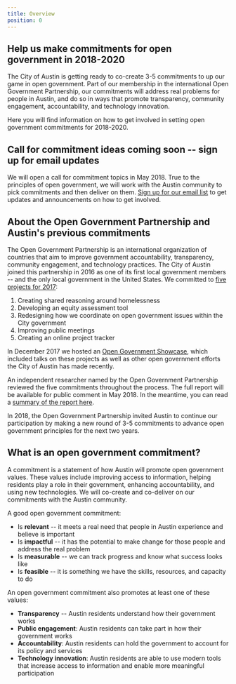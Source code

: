 ```yaml
---
title: Overview
position: 0
---
```


## Help us make commitments for open government in 2018-2020

The City of Austin is getting ready to co-create 3-5 commitments to up our game in open government. Part of our membership in the international Open Government Partnership, our commitments will address real problems for people in Austin, and do so in ways that promote transparency, community engagement, accountability, and technology innovation. 

Here you will find information on how to get involved in setting open government commitments for 2018-2020.

## Call for commitment ideas coming soon -- sign up for email updates

We will open a call for commitment topics in May 2018. True to the principles of open government, we will work with the Austin community to pick commitments and then deliver on them. [Sign up for our email list](/projects/OpenGov2018/about/contact) to get updates and announcements on how to get involved. 

## About the Open Government Partnership and Austin's previous commitments

The Open Government Partnership is an international organization of countries that aim to improve government accountability, transparency, community engagement, and technology practices. The City of Austin joined this partnership in 2016 as one of its first local government members -- and the only local government in the United States. We committed to [five projects for 2017](https://opengovpartnership.bloomfire.com/?feed=recent):

1. Creating shared reasoning around homelessness
2. Developing an equity assessment tool
3. Redesigning how we coordinate on open government issues within the City government
4. Improving public meetings
5. Creating an online project tracker 

In December 2017 we hosted an [Open Government Showcase](https://medium.com/civiqueso/civic-participation-initiatives-the-city-of-austin-open-government-showcase-9be319e6c9d9), which included talks on these projects as well as other open government efforts the City of Austin has made recently.

An independent researcher named by the Open Government Partnership reviewed the five commitments throughout the process. The full report will be available for public comment in May 2018. In the meantime, you can read a [summary of the report here](https://opengovpartnership.bloomfire.com/posts/3246168-city-s-first-ogp-year-receives-final-review).

In 2018, the Open Government Partnership invited Austin to continue our participation by making a new round of 3-5 commitments to advance open government principles for the next two years.

## What is an open government commitment?

A commitment is a statement of how Austin will promote open government values. These values include improving access to information, helping residents play a role in their government, enhancing accountability, and using new technologies. We will co-create and co-deliver on our commitments with the Austin community. 

A good open government commitment:

* Is **relevant** -- it meets a real need that people in Austin experience and believe is important
* Is **impactful** -- it has the potential to make change for those people and address the real problem
* Is **measurable** -- we can track progress and know what success looks like
* Is **feasible** -- it is something we have the skills, resources, and capacity to do

An open government commitment also promotes at least one of these values:

* **Transparency** -- Austin residents understand how their government works
* **Public engagement**: Austin residents can take part in how their government works 
* **Accountability**: Austin residents can hold the government to account for its policy and services
* **Technology innovation**: Austin residents are able to use modern tools that increase access to information and enable more meaningful participation
